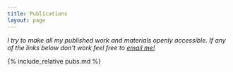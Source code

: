```yaml
---
title: Publications
layout: page
---
```


<!-- <style>
ol li{
  list-style-type: decimal;
}
p code {
    font-size: 1.6rem;
    color: #222;
    text-decoration: underline;
}
h3 {
    font-size: 2rem;
}
</style> -->

<p><em>I try to make all my published work and materials openly accessible. If any of the links below don't work feel free to <a href="mailto:eshin.jolly@gmail.com">email me!</a></em></p>
{% include_relative pubs.md %}